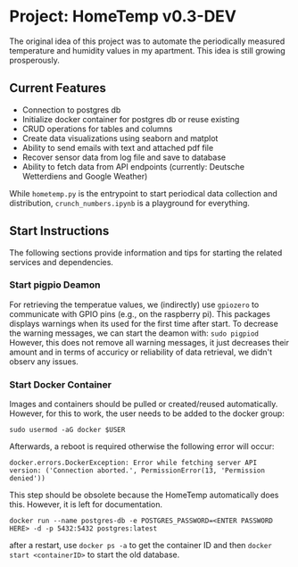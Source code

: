 # Project: HomeTemp v0.3-DEV
The original idea of this project was to automate the periodically measured temperature and humidity values in my apartment. 
This idea is still growing prosperously.

## Current Features
- Connection to postgres db
- Initialize docker container for postgres db or reuse existing
- CRUD operations for tables and columns
- Create data visualizations using seaborn and matplot
- Ability to send emails with text and attached pdf file
- Recover sensor data from log file and save to database 
- Ability to fetch data from API endpoints (currently: Deutsche Wetterdiens and Google Weather)



While `hometemp.py` is the entrypoint to start periodical data collection and distribution, `crunch_numbers.ipynb` is a playground for everything.

## Start Instructions
The following sections provide information and tips for starting the related services and dependencies.

### Start pigpio Deamon
For retrieving the temperatue values, we (indirectly) use `gpiozero` to communicate with GPIO pins (e.g., on the raspberry pi).
This packages displays warnings when its used for the first time after start. To decrease the warning messages, we can start the deamon with:
`sudo pigpiod` 
However, this does not remove all warning messages, it just decreases their amount and in terms of accuricy or reliability of data retrieval, 
we didn't observ any issues. 

### Start Docker Container
Images and containers should be pulled or created/reused automatically. However, for this to work, the user needs to be added to the docker group:
```
sudo usermod -aG docker $USER
```
Afterwards, a reboot is required otherwise the following error will occur:
```
docker.errors.DockerException: Error while fetching server API version: ('Connection aborted.', PermissionError(13, 'Permission denied'))
```


This step should be obsolete because the HomeTemp automatically does this. However, it is left for documentation.
```
docker run --name postgres-db -e POSTGRES_PASSWORD=<ENTER PASSWORD HERE> -d -p 5432:5432 postgres:latest
```
after a restart,  use `docker ps -a` to get the container ID and then `docker start <containerID>` to start the old database.
